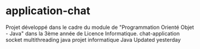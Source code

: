 # application-chat
 Projet développé dans le cadre du module de "Programmation Orienté Objet - Java" dans la 3ème année de Licence Informatique. chat-application socket multithreading java projet informatique  Java Updated yesterday
